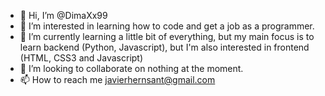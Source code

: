 - 👋 Hi, I’m @DimaXx99
- 👀 I’m interested in learning how to code and get a job as a programmer.
- 🌱 I’m currently learning a little bit of everything, but my main focus is to learn backend (Python, Javascript), but I'm also interested in frontend (HTML, CSS3 and Javascript)
- 💞️ I’m looking to collaborate on nothing at the moment.
- 📫 How to reach me javierhernsant@gmail.com

<!---
DimaXx99/DimaXx99 is a ✨ special ✨ repository because its `README.md` (this file) appears on your GitHub profile.
You can click the Preview link to take a look at your changes.
--->
